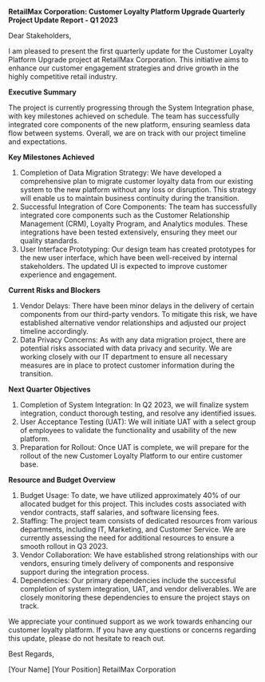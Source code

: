  **RetailMax Corporation: Customer Loyalty Platform Upgrade Quarterly Project Update Report - Q1 2023**

Dear Stakeholders,

I am pleased to present the first quarterly update for the Customer Loyalty Platform Upgrade project at RetailMax Corporation. This initiative aims to enhance our customer engagement strategies and drive growth in the highly competitive retail industry.

**Executive Summary**

The project is currently progressing through the System Integration phase, with key milestones achieved on schedule. The team has successfully integrated core components of the new platform, ensuring seamless data flow between systems. Overall, we are on track with our project timeline and expectations.

**Key Milestones Achieved**

1. Completion of Data Migration Strategy: We have developed a comprehensive plan to migrate customer loyalty data from our existing system to the new platform without any loss or disruption. This strategy will enable us to maintain business continuity during the transition.
2. Successful Integration of Core Components: The team has successfully integrated core components such as the Customer Relationship Management (CRM), Loyalty Program, and Analytics modules. These integrations have been tested extensively, ensuring they meet our quality standards.
3. User Interface Prototyping: Our design team has created prototypes for the new user interface, which have been well-received by internal stakeholders. The updated UI is expected to improve customer experience and engagement.

**Current Risks and Blockers**

1. Vendor Delays: There have been minor delays in the delivery of certain components from our third-party vendors. To mitigate this risk, we have established alternative vendor relationships and adjusted our project timeline accordingly.
2. Data Privacy Concerns: As with any data migration project, there are potential risks associated with data privacy and security. We are working closely with our IT department to ensure all necessary measures are in place to protect customer information during the transition.

**Next Quarter Objectives**

1. Completion of System Integration: In Q2 2023, we will finalize system integration, conduct thorough testing, and resolve any identified issues.
2. User Acceptance Testing (UAT): We will initiate UAT with a select group of employees to validate the functionality and usability of the new platform.
3. Preparation for Rollout: Once UAT is complete, we will prepare for the rollout of the new Customer Loyalty Platform to our entire customer base.

**Resource and Budget Overview**

1. Budget Usage: To date, we have utilized approximately 40% of our allocated budget for this project. This includes costs associated with vendor contracts, staff salaries, and software licensing fees.
2. Staffing: The project team consists of dedicated resources from various departments, including IT, Marketing, and Customer Service. We are currently assessing the need for additional resources to ensure a smooth rollout in Q3 2023.
3. Vendor Collaboration: We have established strong relationships with our vendors, ensuring timely delivery of components and responsive support during the integration process.
4. Dependencies: Our primary dependencies include the successful completion of system integration, UAT, and vendor deliverables. We are closely monitoring these dependencies to ensure the project stays on track.

We appreciate your continued support as we work towards enhancing our customer loyalty platform. If you have any questions or concerns regarding this update, please do not hesitate to reach out.

Best Regards,

[Your Name]
[Your Position]
RetailMax Corporation